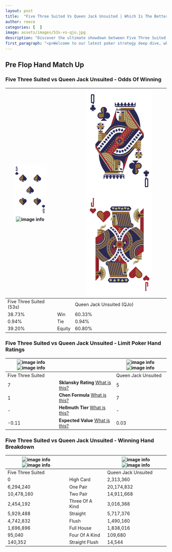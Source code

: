 ```yaml
---
layout: post
title:  "Five Three Suited Vs Queen Jack Unsuited | Which Is The Better Hand In Poker? A Complete Guide"
author: reece
categories: [  ]
image: assets/images/53s-vs-qjo.jpg
description: "Discover the ultimate showdown between Five Three Suited and Queen Jack Unsuited in poker! Uncover the odds, strategies, and scenarios where one hand triumphs over the other. Get ready to up your poker game with this thrilling analysis."
first_paragraph: "<p>Welcome to our latest poker strategy deep dive, where we're pitting two distinct hands against each other in a high-stakes showdown: Five Three Suited vs Queen Jack Unsuited.</p><p>In the dynamic world of poker, every decision counts, and knowing which hand holds the upper hand is key to your success at the table.</p><p>In this article, we'll dissect these two hands, explore the scenarios where one dominates the other, and equip you with the knowledge to make strategic choices that can tip the odds in your favor.</p><p>Get ready to unravel the intriguing dynamics of these poker hands and elevate your game to new heights.</p>"
---
```




[comment]: # (sp0)

## Pre Flop Hand Match Up

<div class="table hand-ratings" markdown="1"> 



### Five Three Suited vs Queen Jack Unsuited - Odds Of Winning


    
| ![image info](assets/images/hand1/5.png) ![image info](assets/images/hand1/3s.png) |  | ![image info](assets/images/hand2/Q.png) ![image info](assets/images/hand2/jo.png) |
| -------- | -------- | -------- |
| Five Three Suited (53s) |  | Queen Jack Unsuited (QJo) |
| 38.73% | Win | 60.33% |
| 0.94% | Tie | 0.94% |
| 39.20% | Equity | 60.80% |




[comment]: # (sp1)



### Five Three Suited vs Queen Jack Unsuited - Limit Poker Hand Ratings


    
| ![image info](https://www.riverpairs.com/assets/images/hand1/5.png) ![image info](https://www.riverpairs.com/assets/images/hand1/3s.png) |  | ![image info](https://www.riverpairs.com/assets/images/hand2/Q.png) ![image info](https://www.riverpairs.com/assets/images/hand2/jo.png) |
| -------- | -------- | -------- |
| Five Three Suited |  | Queen Jack Unsuited |
| 7 | **Sklansky Rating** [What is this?](/sklansky-rating-explained) | 5 |
| 1 | **Chen Formula** [What is this?](/chen-formula-explained) | 7 |
| - | **Hellmuth Tier** [What is this?](/Hellmuth-tier-explained) | - |
| -0.11 | **Expected Value** [What is this?](/expected-value-explained) | 0.03 |




[comment]: # (sp2)



### Five Three Suited vs Queen Jack Unsuited - Winning Hand Breakdown


    
| ![image info](https://www.riverpairs.com/assets/images/hand1/5.png) ![image info](https://www.riverpairs.com/assets/images/hand1/3s.png) |  | ![image info](https://www.riverpairs.com/assets/images/hand2/Q.png) ![image info](https://www.riverpairs.com/assets/images/hand2/jo.png) |
| -------- | -------- | -------- |
| Five Three Suited |  | Queen Jack Unsuited |
| 0 | High Card | 2,313,360 |
| 6,294,240 | One Pair | 20,174,832 |
| 10,478,160 | Two Pair | 14,911,668 |
| 2,454,192 | Three Of A Kind | 3,016,368 |
| 5,929,488 | Straight | 5,717,376 |
| 4,742,832 | Flush | 1,490,160 |
| 1,696,896 | Full House | 1,838,016 |
| 95,040 | Four Of A Kind | 109,680 |
| 140,352 | Straight Flush | 14,544 |




[comment]: # (sp3)



</div>

[comment]: # (sp4)



[comment]: # (sp5)

